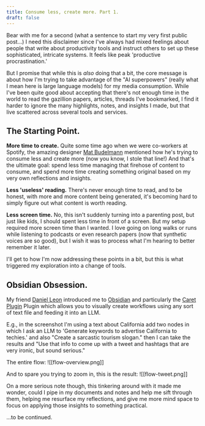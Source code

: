 ```yaml
---
title: Consume less, create more. Part 1.
draft: false
---
```

Bear with me for a second (what a sentence to start my very first public post...) I need this disclaimer since I've always had mixed feelings about people that write about productivity tools and instruct others to set up these sophisticated, intricate systems. It feels like peak 'productive procrastination.' 

But I promise that while this is *also* doing that a bit, the core message is about how I'm trying to take advantage of the "AI superpowers" (really what I mean here is large language models) for my media consumption. While I've been quite good about accepting that there's not enough time in the world to read the gazillion papers, articles, threads I've bookmarked, I find it harder to ignore the many highlights, notes, and insights I made, but that live scattered across several tools and services. 

## The Starting Point.
**More time to create.** Quite some time ago when we were co-workers at Spotify, the amazing designer [Mat Budelmann](https://substack.com/@practicingdesign) mentioned how he's trying to consume less and create more (now you know, I stole that line!) And that's the ultimate goal: spend less time managing that firehose of content to consume, and spend more time creating something original based on my very own reflections and insights. 

**Less 'useless' reading.** There's never enough time to read, and to be honest, with more and more content being generated, it's becoming hard to simply figure out what content is worth reading.

**Less screen time.** No, this isn't suddenly turning into a parenting post, but just like kids, I should spent less time in front of a screen. But my setup required more screen time than I wanted. I love going on long walks or runs while listening to podcasts or even research papers (now that synthetic voices are so good), but I wish it was to process what I'm hearing to better remember it later.

I'll get to how I'm now addressing these points in a bit, but this is what triggered my exploration into a change of tools.
## Obsidian Obsession.
My friend [Daniel Leon](https://www.linkedin.com/in/danielandresleon) introduced me to [Obsidian](https://obsidian.md/) and particularly the [Caret Plugin](https://caretplugin.ai/) Plugin which allows you to visually create workflows using any sort of text file and feeding it into an LLM. 

E.g., in the screenshot I'm using a text about California add two nodes in which I ask an LLM to 'Generate keywords to advertise California to techies.' and also "Create a sarcastic tourism slogan." then I can take the results and "Use that info to come up with a tweet and hashtags that are very ironic, but sound serious."

The entire flow:
![[flow-overview.png]]

And to spare you trying to zoom in, this is the result: 
![[flow-tweet.png]]


On a more serious note though, this tinkering around with it made me wonder, could I pipe in my documents and notes and help me sift through them, helping me resurface my reflections, and give me more mind space to focus on applying those insights to something practical.

...to be continued.
